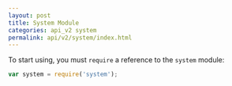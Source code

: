 ```yaml
---
layout: post
title: System Module
categories: api_v2 system
permalink: api/v2/system/index.html
---
```


To start using, you must `require` a reference to the `system` module:

```javascript
var system = require('system');
```

